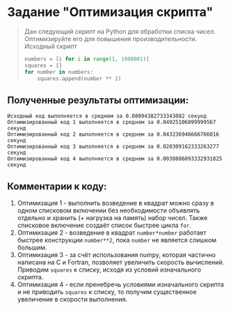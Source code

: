 # Задание "Оптимизация скрипта"  

> Дан следующий скрипт на Python для обработки списка чисел. Оптимизируйте его для повышения производительности.  
> Исходный скрипт  
> ```python
> numbers = [i for i in range(1, 1000001)]  
> squares = []  
> for number in numbers:  
>     squares.append(number ** 2)
> ```

## Полученные результаты оптимизации:  
```
Исходный код выполняется в среднем за 0.08094382733343082 секунд  
Оптимизированный код 1 выполняется в среднем за 0.04925106899999567 секунд  
Оптимизированный код 2 выполняется в среднем за 0.043236946666766016 секунд  
Оптимизированный код 3 выполняется в среднем за 0.020309162333263277 секунд  
Оптимизированный код 4 выполняется в среднем за 0.0030886093332931825 секунд  
```

## Комментарии к коду:
1. Оптимизация 1 - выполнить возведение в квадрат можно сразу в одном списковом включении без необходимости 
объявлять отдельно и хранить (+ нагрузка на память) набор чисел. Также списковое включение создаёт список быстрее цикла `for`.
2. Оптимизация 2 - возведение в квадрат `number*number` работает быстрее конструкции `number**2`, пока `number` не является слишком большим.
3. Оптимизация 3 - за счёт использования numpy, которая частично написана на C и Fortran, позволяет увеличить скорость вычислений.
Приводим `squares` к списку, исходя из условий изначального скрипта.
4. Оптимизация 4 - если пренебречь условиями изначального скрипта и не приводить `squares` к списку, то получим существенное увеличение в скорости выполнения. 
